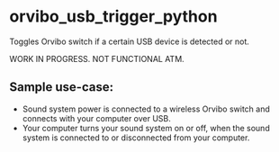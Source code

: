 # orvibo_usb_trigger_python
Toggles Orvibo switch if a certain USB device is detected or not.

WORK IN PROGRESS. NOT FUNCTIONAL ATM.

## Sample use-case:
- Sound system power is connected to a wireless Orvibo switch and connects with your computer over USB.
- Your computer turns your sound system on or off, when the sound system is connected to or disconnected from your computer.
